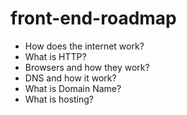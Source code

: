 # front-end-roadmap

* How does the internet work?
* What is HTTP?
* Browsers and how they work?
* DNS and how it work?
* What is Domain Name?
* What is hosting?
